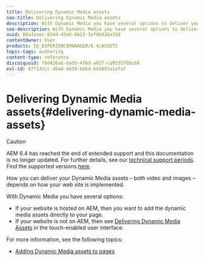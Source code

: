 ```yaml
---
title: Delivering Dynamic Media assets
seo-title: Delivering Dynamic Media assets
description: With Dynamic Media you have several options to deliver your dynamic media assets - both video and images - to your website.
seo-description: With Dynamic Media you have several options to deliver your dynamic media assets - both video and images - to your website.
uuid: 88a3ceec-034d-43a6-8623-3ef8b926a338
contentOwner: User
products: SG_EXPERIENCEMANAGER/6.4/ASSETS
topic-tags: authoring
content-type: reference
discoiquuid: 79d426a6-bad5-4f6d-a027-ca935576bcb9
exl-id: 07f143cc-4ba4-4b34-bb6d-641691a1afa7
---
```

# Delivering Dynamic Media assets{#delivering-dynamic-media-assets}

>[!CAUTION]
>
>AEM 6.4 has reached the end of extended support and this documentation is no longer updated. For further details, see our [technical support periods](https://helpx.adobe.com/support/programs/eol-matrix.html). Find the supported versions [here](https://experienceleague.adobe.com/docs/).

How you can deliver your Dynamic Media assets &ndash; both video and images &ndash; depends on how your web site is implemented.

With Dynamic Media you have several options:

* If your website is hosted on AEM, then you want to add the dynamic media assets directly to your page. 
* If your website is not on AEM, then see [Delivering Dynamic Media Assets](/help/assets/delivering-dynamic-media-assets.md) in the touch-enabled user interface.

For more information, see the following topics:

* [Adding Dynamic Media assets to pages](/help/sites-classic-ui-authoring/dynamic-media-assets-adding-to-page.md)
